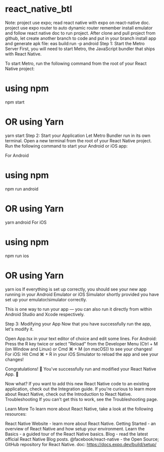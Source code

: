 # react_native_btl
Note: project use expo; read react native with expo on react-native doc.
project use expo router to auto dynamic router 
remember install emulator and follow react native doc to run project.
After clone and pull project from github, let create another branch to code and put in your branch
install app and generate apk file: eas build:run -p android
Step 1: Start the Metro Server
First, you will need to start Metro, the JavaScript bundler that ships with React Native.

To start Metro, run the following command from the root of your React Native project:

# using npm
npm start

# OR using Yarn
yarn start
Step 2: Start your Application
Let Metro Bundler run in its own terminal. Open a new terminal from the root of your React Native project. Run the following command to start your Android or iOS app:

For Android
# using npm
npm run android

# OR using Yarn
yarn android
For iOS
# using npm
npm run ios

# OR using Yarn
yarn ios
If everything is set up correctly, you should see your new app running in your Android Emulator or iOS Simulator shortly provided you have set up your emulator/simulator correctly.

This is one way to run your app — you can also run it directly from within Android Studio and Xcode respectively.

Step 3: Modifying your App
Now that you have successfully run the app, let's modify it.

Open App.tsx in your text editor of choice and edit some lines.
For Android: Press the R key twice or select "Reload" from the Developer Menu (Ctrl + M (on Window and Linux) or Cmd ⌘ + M (on macOS)) to see your changes!
For iOS: Hit Cmd ⌘ + R in your iOS Simulator to reload the app and see your changes!

Congratulations! 🎉
You've successfully run and modified your React Native App. :partying_face:

Now what?
If you want to add this new React Native code to an existing application, check out the Integration guide.
If you're curious to learn more about React Native, check out the Introduction to React Native.
Troubleshooting
If you can't get this to work, see the Troubleshooting page.

Learn More
To learn more about React Native, take a look at the following resources:

React Native Website - learn more about React Native.
Getting Started - an overview of React Native and how setup your environment.
Learn the Basics - a guided tour of the React Native basics.
Blog - read the latest official React Native Blog posts.
@facebook/react-native - the Open Source; GitHub repository for React Native.
doc: https://docs.expo.dev/build/setup/